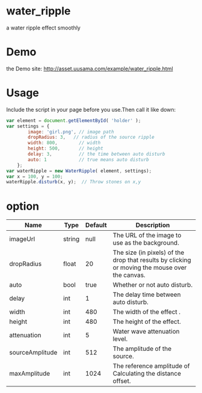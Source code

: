 # water_ripple
a water ripple effect smoothly 

# Demo
the Demo site: <http://asset.uusama.com/example/water_ripple.html>

# Usage
Include the script in your page before you use.Then call it like down:
```javascript
var element = document.getElementById( 'holder' );
var settings = {
        image: 'girl.png', // image path
        dropRadius: 3,   // radius of the source ripple
        width: 800,        // width
        height: 500,       // height
        delay: 3,          // the time between auto disturb
        auto: 1            // true means auto disturb
    };
var waterRipple = new WaterRipple( element, settings);
var x = 100, y = 100;
waterRipple.disturb(x, y);  // Throw stones on x,y

```

# option
| Name | Type | Default | Description |
|------|------|---------|-------------|
| imageUrl | string | null | The URL of the image to use as the background.  |
| dropRadius | float | 20 | The size (in pixels) of the drop that results by clicking or moving the mouse over the canvas. |
| auto | bool | true | Whether or not auto disturb.  |
| delay | int | 1 | The delay time between auto disturb.  |
| width | int | 480 | The width of the effect .  |
| height | int | 480 | The height of the effect.  |
| attenuation | int | 5 | Water wave attenuation level.  |
| sourceAmplitude | int | 512 | The amplitude of the source.  |
| maxAmplitude | int | 1024 | The reference amplitude of Calculating the distance offset.  |
